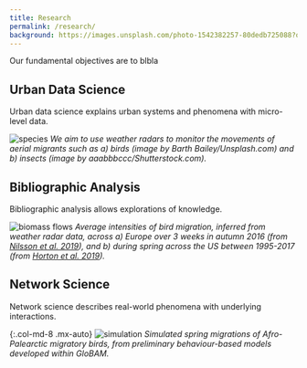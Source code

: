 ```yaml
---
title: Research
permalink: /research/
background: https://images.unsplash.com/photo-1542382257-80dedb725088?q=80&w=1000&auto=format&fit=crop&ixlib=rb-4.0.3&ixid=M3wxMjA3fDB8MHxwaG90by1wYWdlfHx8fGVufDB8fHx8fA%3D%3D
---
```


Our fundamental objectives are to blbla

## Urban Data Science

Urban data science explains urban systems and phenomena with micro-level data.

![species](/assets/images/about-species.jpg)
_We aim to use weather radars to monitor the movements of aerial migrants such as a) birds (image by Barth Bailey/Unsplash.com) and b) insects (image by aaabbbccc/Shutterstock.com)._

## Bibliographic Analysis

Bibliographic analysis allows explorations of knowledge.

![biomass flows](/assets/images/about-biomass-flow-fig.png)
_Average intensities of bird migration, inferred from weather radar data, across a) Europe over 3 weeks in autumn 2016 (from [Nilsson et al. 2019](https://doi.org/10.1111/ecog.04003)), and b) during spring across the US between 1995-2017 (from [Horton et al. 2019](https://doi.org/10.1002/fee.2029))._

## Network Science

Network science describes real-world phenomena with underlying interactions.

{:.col-md-8 .mx-auto}
![simulation](/assets/images/about-cuckoo-mean-simulation.gif)
_Simulated spring migrations of Afro-Palearctic migratory birds, from preliminary behaviour-based models developed within GloBAM._
